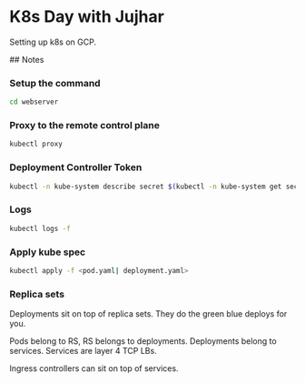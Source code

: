 # K8s Day with Jujhar

Setting up k8s on GCP.

## Notes

### Setup the command

```bash
cd webserver
```

### Proxy to the remote control plane

```bash
kubectl proxy
```

### Deployment Controller Token

```bash
kubectl -n kube-system describe secret $(kubectl -n kube-system get secret)
```

### Logs

```bash
kubectl logs -f
```

### Apply kube spec

```bash
kubectl apply -f <pod.yaml| deployment.yaml>
```

### Replica sets

Deployments sit on top of replica sets. They do the green blue deploys for you.

Pods belong to RS, RS belongs to deployments. Deployments belong to services. Services are layer 4 TCP LBs.

Ingress controllers can sit on top of services.
